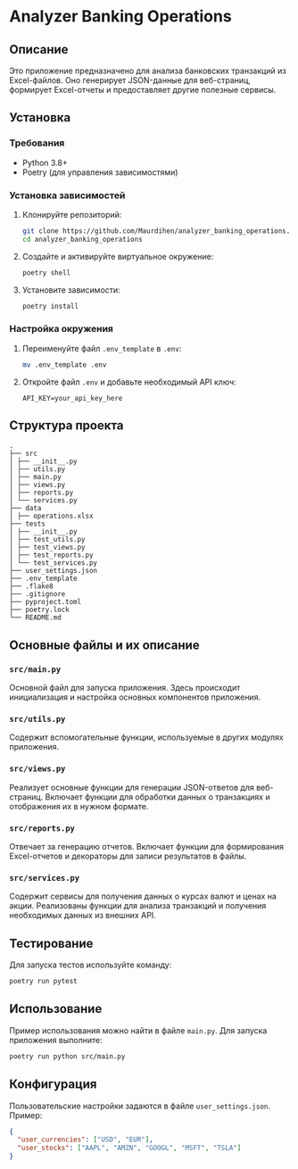 # Analyzer Banking Operations

## Описание

Это приложение предназначено для анализа банковских транзакций из Excel-файлов. Оно генерирует JSON-данные для веб-страниц, формирует Excel-отчеты и предоставляет другие полезные сервисы.

## Установка

### Требования

- Python 3.8+
- Poetry (для управления зависимостями)

### Установка зависимостей

1. Клонируйте репозиторий:
    ```sh
    git clone https://github.com/Maurdihen/analyzer_banking_operations.git
    cd analyzer_banking_operations
    ```

2. Создайте и активируйте виртуальное окружение:
    ```sh
    poetry shell
    ```

3. Установите зависимости:
    ```sh
    poetry install
    ```

### Настройка окружения

1. Переименуйте файл `.env_template` в `.env`:
    ```sh
    mv .env_template .env
    ```

2. Откройте файл `.env` и добавьте необходимый API ключ:
    ```env
    API_KEY=your_api_key_here
    ```

## Структура проекта

```plaintext
.
├── src
│ ├── __init__.py
│ ├── utils.py
│ ├── main.py
│ ├── views.py
│ ├── reports.py
│ └── services.py
├── data
│ ├── operations.xlsx
├── tests
│ ├── __init__.py
│ ├── test_utils.py
│ ├── test_views.py
│ ├── test_reports.py
│ └── test_services.py
├── user_settings.json
├── .env_template
├── .flake8
├── .gitignore
├── pyproject.toml
├── poetry.lock
└── README.md
```
## Основные файлы и их описание

### `src/main.py`

Основной файл для запуска приложения. Здесь происходит инициализация и настройка основных компонентов приложения.

### `src/utils.py`

Содержит вспомогательные функции, используемые в других модулях приложения.

### `src/views.py`

Реализует основные функции для генерации JSON-ответов для веб-страниц. Включает функции для обработки данных о транзакциях и отображения их в нужном формате.

### `src/reports.py`

Отвечает за генерацию отчетов. Включает функции для формирования Excel-отчетов и декораторы для записи результатов в файлы.

### `src/services.py`

Содержит сервисы для получения данных о курсах валют и ценах на акции. Реализованы функции для анализа транзакций и получения необходимых данных из внешних API.

## Тестирование

Для запуска тестов используйте команду:

```sh
poetry run pytest
```
## Использование

Пример использования можно найти в файле `main.py`. Для запуска приложения выполните:

```sh
poetry run python src/main.py
```
## Конфигурация

Пользовательские настройки задаются в файле `user_settings.json`. Пример:

```json
{
  "user_currencies": ["USD", "EUR"],
  "user_stocks": ["AAPL", "AMZN", "GOOGL", "MSFT", "TSLA"]
}
```
